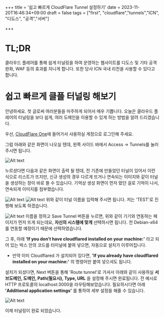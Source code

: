 +++
title = '쉽고 빠르게 CloudFlare Tunnel 설정하기'
date = 2023-11-20T16:46:34+09:00
draft = false
tags = ["first", "cloudflare","tunnels","ICN", "디도스", "공격","서버"]

+++

# TL;DR

클라우드 플레어를 통해 쉽게 터널링을 하여 운영하는 웹사이트를 디도스 및 기타 공격 완화, WAF 등의 효과를 지니게 합니다. 또한 당사 ICN 국내 리전을 사용할 수 있다고 합니다.

# 쉽고 빠르게 클플 터널링 해보기

안녕하세요. 첫 글로써 여러분들을 마주하게 되어서 매우 기쁩니다.
오늘은 클라우드 플레어의 터널링을 보다 쉽게, 여러 도메인을 이용할 수 있게 하는 방법을 알려 드리겠습니다.

우선, [CloudFlare One](https://one.dash.cloudflare.com/)에 들어가서 사용하실 계정으로 로그인해 주세요.

그럼 아래와 같은 화면이 나오실 텐데, 왼쪽 사이드 바에서 Access -> Tunnels를 눌러주시면 됩니다.

![Alt text](https://cdn.jsdelivr.net/gh/sverdev/blog.sver.dev@latest/blog/static/img/post/easy_to_cloudflare_tunnels/easy_to_cloudflare_tunnels-image-1.png)

누르셨다면 다음과 같은 화면이 출력 될 텐데, 전 기존에 만들었던 터널이 있어서 이런 식으로 리스트가 뜨지만, 신규 생성의 경우 다르게 뜨거나 연속되는 이미지와 같이 터널을 생성하는 창이 바로 뜰 수 있습니다. 기억상 생성 화면이 먼저 떴던 걸로 기억이 나서, 연속되게 이미지를 첨부했습니다.

![Alt text](https://cdn.jsdelivr.net/gh/sverdev/blog.sver.dev@latest/blog/static/img/post/easy_to_cloudflare_tunnels/easy_to_cloudflare_tunnels-image-2.png)
![Alt text](https://cdn.jsdelivr.net/gh/sverdev/blog.sver.dev@latest/blog/static/img/post/easy_to_cloudflare_tunnels/easy_to_cloudflare_tunnels-image-3.png)
위와 같이 터널 이름을 입력해 주시면 됩니다. 저는 'TEST'로 진행해 보도록 하겠습니다.

![Alt text](https://cdn.jsdelivr.net/gh/sverdev/blog.sver.dev@latest/blog/static/img/post/easy_to_cloudflare_tunnels/easy_to_cloudflare_tunnels-image-4.png)
이름을 정하고 Save Tunnel 버튼을 누르면, 위와 같이 기기와 연동하는 페이지가 먼저 뜨게 되는데요, **자신의 시스템에 맞게** 선택하시면 됩니다. 전 Debian-x64를 연동할 예정이기 때문에 선택하였습니다.

그 후, 아래 **'If you don’t have cloudflared installed on your machine:'** 라고 되어 있는 박스 안의 코드를 터미널에 붙여 넣으면, 자동으로 설치가 이루어집니다.

- 만약 이미 Cloudflared 가 설치되어 있다면, **'If you already have cloudflared installed on your machine:'** 의 명령어만 붙여 넣으셔도 됩니다.

설치가 되셨다면, Next 버튼을 통해 'Route tunnel'로 가셔서 아래와 같이 사용하실 **서브도메인, 도메인, Path(필요시), Type, URL** 을 설정해 주시면 완료됩니다. 전 예시로 HTTP 프로토콜의 localhost:3000을 라우팅해보았습니다. 필요하시다면 아래 **'Additional application settings'** 를 통하여 세부 설정을 해줄 수 있습니다.

![Alt text](https://cdn.jsdelivr.net/gh/sverdev/blog.sver.dev@latest/blog/static/img/post/easy_to_cloudflare_tunnels/easy_to_cloudflare_tunnels-image-5.png)

이제 터널링이 완료 되었습니다.

